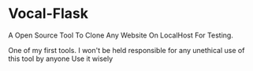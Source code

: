 # Vocal-Flask
A Open Source Tool To Clone Any Website On LocalHost For Testing.

One of my first tools.
I won't be held responsible for any unethical use of this tool by anyone
Use it wisely
